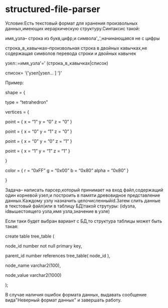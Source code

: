 # structured-file-parser

Условие:Есть текстовый формат для хранения произвольных данных,имеющих иерархическую структуру.Синтаксис такой:

имя_узла– строка из букв,цифр,и символа'_',начинающаяся не с цифры

строка_в_кавычках–произвольная строка в двойных кавычках,не содержащая символов перевода строки и двойных кавычек

узел::=имя_узла'=’ (строка_в_кавычках|список)

список= ‘{’узел[узел... ] ‘}’

Пример:

shape = {

type = “tetrahedron”

vertices = {

point = { x = “1” y = “0” z = “0” }

point = { x = “0” y = “1” z = “0” }

point = { x = “0” y = “0” z = “1” }

point = { x = “1” y = “1” z = “1” }

}

color = { r = “0xFF” g = “0x00” b = “0x80” alpha = “0x80” }

}

Задача– написать парсер,который принимает на вход файл,содержащий один корневой узел,и построить в памяти древовидное представление данных.Каждому узлу назначить целочисленныйid.Затем слить данные в текстовый файл(или в таблицу БД)такой струтуры: (idузла, idвышестоящего узла,имя узла,значение в узле)

Если таки будет выбран вариант с БД,то структура таблицы может быть такая:

create table tree_table (

node_id number not null primary key,

parent_id number references tree_table( node_id ),

node_name varchar2(100),

node_value varchar2(1000)

);

В случае наличия ошибок формата данных, выдавать сообщение вида"Неверный формат данных" и завершать работу.
